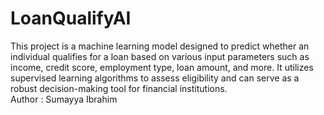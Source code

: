 # LoanQualifyAI
This project is a machine learning model designed to predict whether an individual qualifies for a loan based on various input parameters such as income, credit score, employment type, loan amount, and more. It utilizes supervised learning algorithms to assess eligibility and can serve as a robust decision-making tool for financial institutions.
<br>
Author : Sumayya Ibrahim
